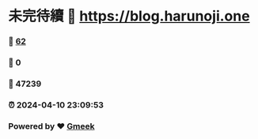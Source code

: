 # 未完待續 :link: https://blog.harunoji.one 
### :page_facing_up: [62](https://blog.harunoji.one/tag.html) 
### :speech_balloon: 0 
### :hibiscus: 47239 
### :alarm_clock: 2024-04-10 23:09:53 
### Powered by :heart: [Gmeek](https://github.com/Meekdai/Gmeek)
